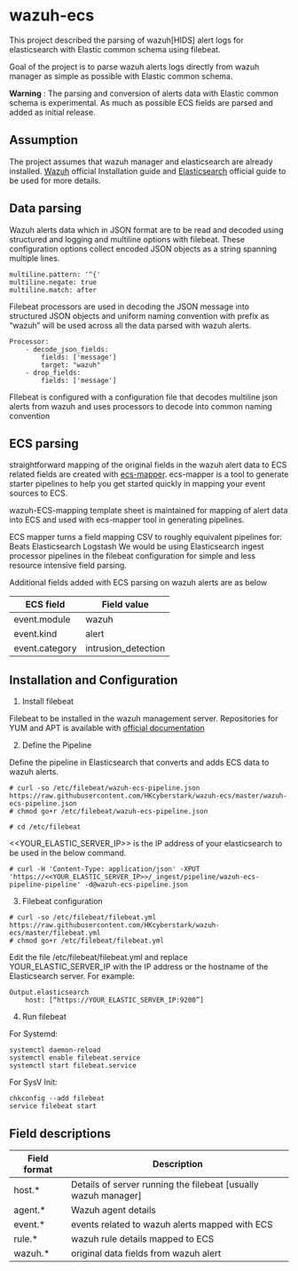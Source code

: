 # wazuh-ecs

This project described the parsing of wazuh[HIDS] alert logs for elasticsearch with Elastic common schema using filebeat.

Goal of the project is to parse wazuh alerts logs directly from wazuh manager as simple as possible with Elastic common schema.

**Warning** : The parsing and conversion of alerts data with Elastic common schema is experimental. As much as possible ECS fields are parsed and added as initial release. 

## Assumption
The project assumes that wazuh manager and elasticsearch are already installed. [Wazuh](https://documentation.wazuh.com/3.7/installation-guide/index.html) official Installation guide and [Elasticsearch](https://www.elastic.co/guide/en/elasticsearch/reference/current/install-elasticsearch.html) official guide to be used for more details. 

## Data parsing
Wazuh alerts data which in JSON format are to be read and decoded using structured and logging and multiline options with filebeat. These configuration options collect encoded JSON objects as a string spanning multiple lines.

```
multiline.pattern: '^{'
multiline.negate: true
multiline.match: after
```
Filebeat processors are used in decoding the JSON message into structured JSON objects and uniform naming convention with prefix as “wazuh” will be used across all the data parsed with wazuh alerts. 

```
Processor:
    - decode_json_fields:
        fields: ['message']
        target: "wazuh"
    - drop_fields:
        fields: ['message']
```
FIlebeat is configured with a configuration file that decodes multiline json alerts from wazuh and uses processors to decode into common naming convention

## ECS parsing
straightforward mapping of the original fields in the wazuh alert data to ECS related fields are  created with [ecs-mapper](https://github.com/elastic/ecs-mapper). ecs-mapper  is a tool to generate starter pipelines to help you get started quickly in mapping your event sources to ECS.

wazuh-ECS-mapping template sheet is maintained for mapping of alert data into ECS and used with ecs-mapper tool in generating pipelines. 

ECS mapper turns a field mapping CSV to roughly equivalent pipelines for:
Beats
Elasticsearch
Logstash
We would be using Elasticsearch ingest processor pipelines in the filebeat configuration for simple and less resource intensive field parsing. 

Additional fields added with ECS parsing on wazuh alerts are as below

| ECS field      | Field value         |
|----------------|---------------------|
| event.module   | wazuh               |
| event.kind     | alert               |
| event.category | intrusion_detection |


## Installation and Configuration
1. Install filebeat

Filebeat to be installed in the wazuh management server.  Repositories for YUM and APT is available with [official documentation](https://www.elastic.co/guide/en/beats/filebeat/current/setup-repositories.html)

2. Define the Pipeline

Define the pipeline in Elasticsearch that converts and adds ECS data to wazuh alerts.

```
# curl -so /etc/filebeat/wazuh-ecs-pipeline.json https://raw.githubusercontent.com/HKcyberstark/wazuh-ecs/master/wazuh-ecs-pipeline.json
# chmod go+r /etc/filebeat/wazuh-ecs-pipeline.json
```

```
# cd /etc/filebeat
```
<<YOUR_ELASTIC_SERVER_IP>> is the IP address of your elasticsearch to be used in the below command.
```
# curl -H 'Content-Type: application/json' -XPUT 'https://<<YOUR_ELASTIC_SERVER_IP>>/_ingest/pipeline/wazuh-ecs-pipeline-pipeline' -d@wazuh-ecs-pipeline.json
```

3. Filebeat configuration

```
# curl -so /etc/filebeat/filebeat.yml https://raw.githubusercontent.com/HKcyberstark/wazuh-ecs/master/filebeat.yml
# chmod go+r /etc/filebeat/filebeat.yml
```
Edit the file /etc/filebeat/filebeat.yml and replace YOUR_ELASTIC_SERVER_IP with the IP address or the hostname of the Elasticsearch server. For example:

```
Output.elasticsearch
    host: [“https://YOUR_ELASTIC_SERVER_IP:9200”]
```

4. Run filebeat

For Systemd:
```
systemctl daemon-reload
systemctl enable filebeat.service
systemctl start filebeat.service
```
For SysV Init:
```
chkconfig --add filebeat
service filebeat start
```

## Field descriptions

| Field format | Description                                                    |
|--------------|----------------------------------------------------------------|
| host.*       | Details of server running the filebeat [usually wazuh manager] |
| agent.*      | Wazuh agent details                                            |
| event.*      | events related to wazuh alerts mapped with ECS                 |
| rule.*       | wazuh rule details mapped to ECS                               |
| wazuh.*      | original data fields from wazuh alert                          |

